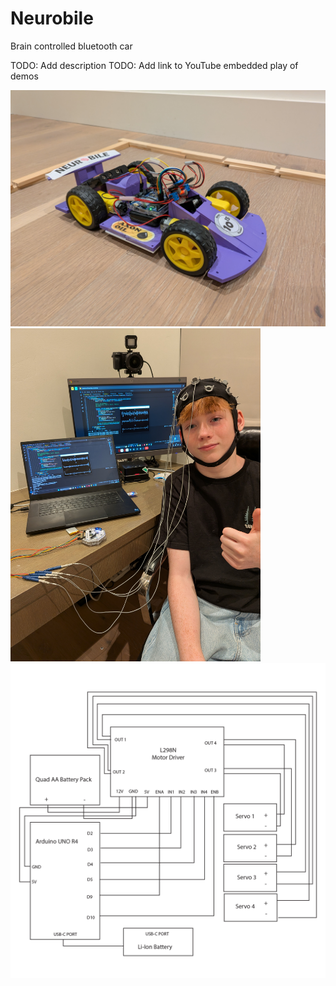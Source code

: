 # Neurobile
Brain controlled bluetooth car

TODO: Add description
TODO: Add link to YouTube embedded play of demos

<img src="https://github.com/joshuajamesburke/Neurobile/blob/main/car1.jpg" width=800/>
<img src="https://github.com/joshuajamesburke/Neurobile/blob/main/josh.jpg" width=400/>
<img src="https://github.com/joshuajamesburke/Neurobile/blob/main/Circut.png" width=800/>

